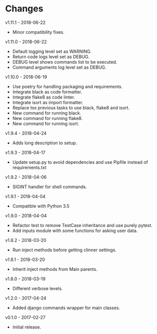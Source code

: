 # Changes
v1.11.1 - 2018-06-22
 * Minor compatibility fixes.

v1.11.0 - 2018-06-22
 * Default logging level set as WARNING.
 * Return code logs level set as DEBUG.
 * DEBUG level shows commands list to be executed.
 * Command arguments log level set as DEBUG.

v1.10.0 - 2018-06-19
 * Use poetry for handling packaging and requirements.
 * Integrate black as code formatter.
 * Integrate flake8 as code linter.
 * Integrate isort as import formatter.
 * Replace tox previous tasks to use black, flake8 and isort.
 * New command for running black.
 * New command for running flake8.
 * New command for running isort.

v1.9.4 - 2018-04-24
 * Adds long description to setup.

v1.9.3 - 2018-04-17
 * Update setup.py to avoid dependencies and use Pipfile instead of requirements.txt

v1.9.2 - 2018-04-06
 * SIGINT handler for shell commands.

v1.9.1 - 2018-04-04
 * Compatible with Python 3.5

v1.9.0 - 2018-04-04
 * Refactor test to remove TestCase inheritance and use purely pytest.
 * Add inputs module with some functions for asking user data.

v1.8.2 - 2018-03-20
 * Run inject methods before getting clinner settings.

v1.8.1 - 2018-03-20
 * Inherit inject methods from Main parents.

v1.8.0 - 2018-03-19
 * Different verbose levels.

v1.2.0 - 2017-04-24
 * Added django commands wrapper for main classes.

v0.1.0 - 2017-02-27
 * Initial release.
